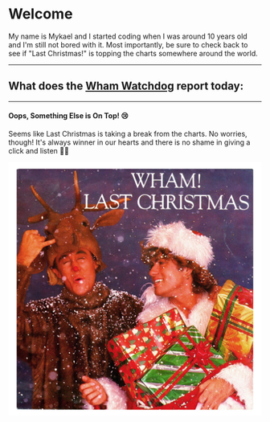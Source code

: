 # Welcome 
My name is Mykael and I started coding when I was around 10 years old and I'm still not bored with it.  Most importantly, be sure to check back to see if "Last Christmas!" is topping the charts somewhere around the world.

---
## What does the [Wham Watchdog](https://github.com/mjamesharmon/wham-watchdog) report today:
---
#### Oops, Something Else is On Top! 😢

Seems like Last Christmas is taking a break from the charts. No worries, though! It's always winner in our hearts and there is no shame in giving a click and listen 🎄🎶

[![Click me](https://github.com/mjamesharmon/wham-watchdog/blob/main/docs/assets/img/last_christmas.jpeg?raw=true "Last Christmas")]("https://youtu.be/E8gmARGvPlI?si=gt_S_mTrTcC_GmCa")





